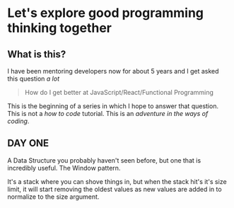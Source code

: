 # Let's explore good programming thinking together

## What is this?

I have been mentoring developers now for about 5 years and I get asked this question _a lot_

> How do I get better at JavaScript/React/Functional Programming

This is the beginning of a series in which I hope to answer that question. This is not a _how to code_ tutorial. This is an _adventure in the ways of coding_.

## DAY ONE

A Data Structure you probably haven't seen before, but one that is incredibly useful. The Window pattern.

It's a stack where you can shove things in, but when the stack hit's it's size limit, it will start removing the oldest values as new values are added in to normalize to the size argument.
